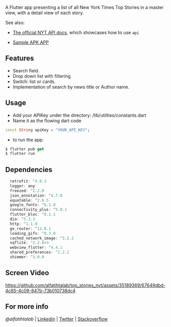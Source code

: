

A Flutter app presenting a list of all New York Times Top Stories in a master view, with a detail 
view of each story.

See also:

- [The official NYT API docs](https://developer.nytimes.com/docs/top-stories-product/1/overview), which showcases how to use `api`

- [Sample APK APP](https://drive.google.com/file/d/1c1vg-mqmnjphnGhfup9tGfU33ncKWqPk/view?usp=sharing)


## Features

- Search field. 
- Drop down list with filtering
- Switch: list or cards. 
- Implementation of search by news title or Author name. 

## Usage
- Add your APIKey under the directory: /lib/utilties/constants.dart
- Name it as the flowing dart code

```dart
const String apiKey = "YOUR_API_KEY";
```
- to run the app:

```dart
$ flutter pub get
$ flutter run
```

## Dependencies

```dart
  retrofit: ^4.0.3
  logger: any
  freezed: ^2.2.0
  json_annotation: ^4.7.0
  equatable: ^2.0.5
  google_fonts: ^6.1.0
  connectivity_plus: ^5.0.1
  flutter_bloc: ^8.1.1
  dio: ^5.3.3
  http: ^1.1.0
  go_router: ^12.0.1
  loading_gifs: ^0.3.0
  cached_network_image: ^3.2.2
  sqflite: ^2.2.0+3
  webview_flutter: ^4.4.1
  shared_preferences: ^2.2.2
  shimmer: ^3.0.0
```
## Screen Video


https://github.com/alfatihtalab/top_stories_nyt/assets/35189369/67649dbd-4c85-4c09-847b-73b010738dc4



## For more info

_@alfatihtalab_ |
[Linkedin](https://www.linkedin.com/in/alfatihtalab/) |
[Twitter](https://twitter.com/alfatihtalab) |
[Stackoverflow](https://stackoverflow.com/users/9351052/alfatih-eltayeb)
